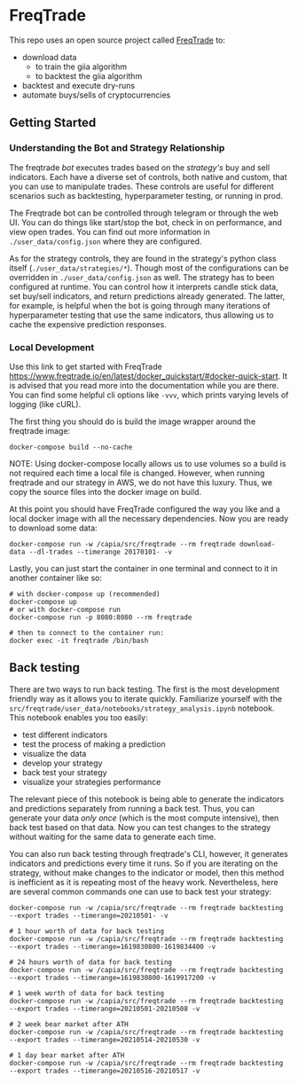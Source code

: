 # FreqTrade

This repo uses an open source project called [FreqTrade](https://github.com/freqtrade/freqtrade) to:

- download data
    - to train the giia algorithm
    - to backtest the giia algorithm
- backtest and execute dry-runs
- automate buys/sells of cryptocurrencies

## Getting Started

### Understanding the Bot and Strategy Relationship

The freqtrade _bot_ executes trades based on the _strategy's_ buy and sell indicators. Each have a diverse set of
controls, both native and custom, that you can use to manipulate trades. These controls are useful for different
scenarios such as backtesting, hyperparameter testing, or running in prod.

The Freqtrade bot can be controlled through telegram or through the web UI. You can do things like start/stop the bot,
check in on performance, and view open trades. You can find out more information in `./user_data/config.json` where they
are configured.

As for the strategy controls, they are found in the strategy's python class itself (`./user_data/strategies/*`). Though
most of the configurations can be overridden in `./user_data/config.json` as well. The strategy has to been configured
at runtime. You can control how it interprets candle stick data, set buy/sell indicators, and return predictions already
generated. The latter, for example, is helpful when the bot is going through many iterations of hyperparameter testing
that use the same indicators, thus allowing us to cache the expensive prediction responses.

### Local Development

Use this link to get started with FreqTrade https://www.freqtrade.io/en/latest/docker_quickstart/#docker-quick-start. It
is advised that you read more into the documentation while you are there. You can find some helpful cli options like
`-vvv`, which prints varying levels of logging (like cURL).

The first thing you should do is build the image wrapper around the freqtrade image:
```
docker-compose build --no-cache
```

NOTE:
Using docker-compose locally allows us to use volumes so a build is not required each time a local file is changed.
However, when running freqtrade and our strategy in AWS, we do not have this luxury. Thus, we copy the source files into
the docker image on build.

At this point you should have FreqTrade configured the way you like and a local docker image with all the necessary
dependencies. Now you are ready to download some data:
```
docker-compose run -w /capia/src/freqtrade --rm freqtrade download-data --dl-trades --timerange 20170101- -v
```

Lastly, you can just start the container in one terminal and connect to it in another container like so:
```
# with docker-compose up (recommended)
docker-compose up
# or with docker-compose run
docker-compose run -p 8080:8080 --rm freqtrade

# then to connect to the container run:
docker exec -it freqtrade /bin/bash
```

## Back testing

There are two ways to run back testing. The first is the most development friendly way as it allows you to iterate
quickly. Familiarize yourself with the `src/freqtrade/user_data/notebooks/strategy_analysis.ipynb` notebook. This
notebook enables you too easily:

- test different indicators
- test the process of making a prediction
- visualize the data
- develop your strategy
- back test your strategy
- visualize your strategies performance

The relevant piece of this notebook is being able to generate the indicators and predictions separately from running a
back test. Thus, you can generate your data _only once_ (which is the most compute intensive), then back test based on
that data. Now you can test changes to the strategy without waiting for the same data to generate each time.

You can also run back testing through freqtrade's CLI, however, it generates indicators and predictions every time it
runs. So if you are iterating on the strategy, without make changes to the indicator or model, then this method is
inefficient as it is repeating most of the heavy work. Nevertheless, here are several common commands one can use to
back test your strategy:

```
docker-compose run -w /capia/src/freqtrade --rm freqtrade backtesting --export trades --timerange=20210501- -v

# 1 hour worth of data for back testing
docker-compose run -w /capia/src/freqtrade --rm freqtrade backtesting --export trades --timerange=1619830800-1619834400 -v

# 24 hours worth of data for back testing
docker-compose run -w /capia/src/freqtrade --rm freqtrade backtesting --export trades --timerange=1619830800-1619917200 -v

# 1 week worth of data for back testing
docker-compose run -w /capia/src/freqtrade --rm freqtrade backtesting --export trades --timerange=20210501-20210508 -v

# 2 week bear market after ATH
docker-compose run -w /capia/src/freqtrade --rm freqtrade backtesting --export trades --timerange=20210514-20210530 -v

# 1 day bear market after ATH
docker-compose run -w /capia/src/freqtrade --rm freqtrade backtesting --export trades --timerange=20210516-20210517 -v
```
